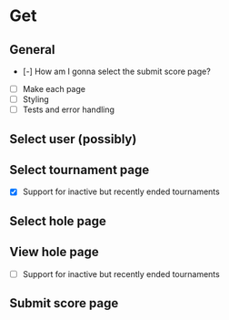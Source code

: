 # Get
## General
- [-] How am I gonna select the submit score page?
- [ ] Make each page
- [ ] Styling
- [ ] Tests and error handling

## Select user (possibly)

## Select tournament page
- [X] Support for inactive but recently ended tournaments

## Select hole page

## View hole page
- [ ] Support for inactive but recently ended tournaments

## Submit score page
